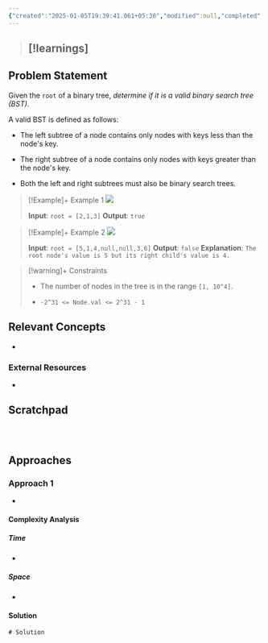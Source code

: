 ```yaml
---
{"created":"2025-01-05T19:39:41.061+05:30","modified":null,"completed":false,"redo":false,"Perfect":false,"publish":true,"Description":null,"leetcode-index":98,"link":"https://leetcode.com/problems/validate-binary-search-tree","difficulty":"Medium","tags":["leetcode/tree","leetcode/depth-first-search","leetcode/binary-search-tree","leetcode/binary-tree","programming/practice"],"PassFrontmatter":true,"updated":"2025-01-05T19:40:14.068+05:30"}
---
```



> [!learnings]
> - 
## Problem Statement
Given the `root` of a binary tree, *determine if it is a valid binary search tree (BST)*.

A valid BST is defined as follows:

	
- The left <span data-keyword="subtree">subtree</span> of a node contains only nodes with keys less than the node's key.
	
- The right subtree of a node contains only nodes with keys greater than the node's key.
	
- Both the left and right subtrees must also be binary search trees.

 

>[!Example]+ Example 1
>![](https://assets.leetcode.com/uploads/2020/12/01/tree1.jpg)
>
>**Input**: `root = [2,1,3]`
>**Output**: `true
`

>[!Example]+ Example 2
>![](https://assets.leetcode.com/uploads/2020/12/01/tree2.jpg)
>
>**Input**: `root = [5,1,4,null,null,3,6]`
>**Output**: `false`
>**Explanation**: `The root node's value is 5 but its right child's value is 4.
>`

>[!warning]+ Constraints
>- The number of nodes in the tree is in the range `[1, 10^4]`.
>
>- `-2^31 <= Node.val <= 2^31 - 1`

## Relevant Concepts
- 

### External Resources
- 

## Scratchpad
```



```
## Approaches
### Approach 1
- 
#### Complexity Analysis
##### Time 
- 
##### Space
- 
#### Solution
```Java
# Solution
```